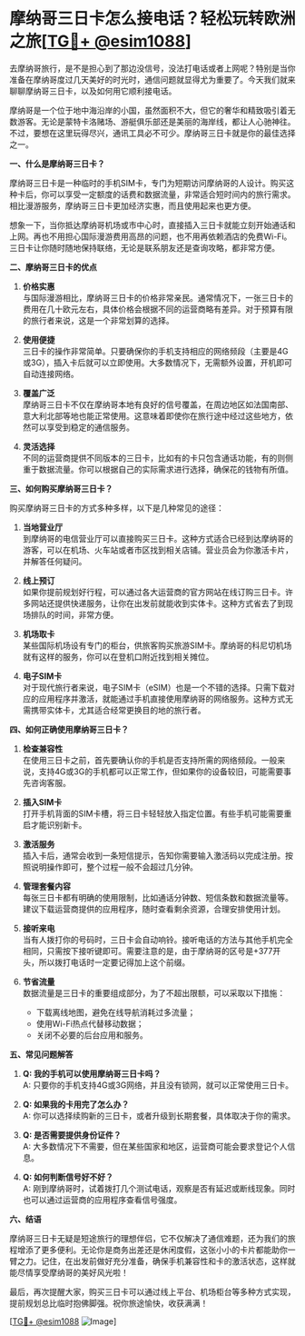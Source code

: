 # 摩纳哥三日卡怎么接电话？轻松玩转欧洲之旅[[TG💪+ @esim1088](https://t.me/s/esim1088)]

去摩纳哥旅行，是不是担心到了那边没信号，没法打电话或者上网呢？特别是当你准备在摩纳哥度过几天美好的时光时，通信问题就显得尤为重要了。今天我们就来聊聊摩纳哥三日卡，以及如何用它顺利接电话。

摩纳哥是一个位于地中海沿岸的小国，虽然面积不大，但它的奢华和精致吸引着无数游客。无论是蒙特卡洛赌场、游艇俱乐部还是美丽的海岸线，都让人心驰神往。不过，要想在这里玩得尽兴，通讯工具必不可少。摩纳哥三日卡就是你的最佳选择之一。

**一、什么是摩纳哥三日卡？**

摩纳哥三日卡是一种临时的手机SIM卡，专门为短期访问摩纳哥的人设计。购买这种卡后，你可以享受一定额度的话费和数据流量，非常适合短时间内的旅行需求。相比漫游服务，摩纳哥三日卡更加经济实惠，而且使用起来也更方便。

想象一下，当你抵达摩纳哥机场或市中心时，直接插入三日卡就能立刻开始通话和上网。再也不用担心国际漫游费用高昂的问题，也不用再依赖酒店的免费Wi-Fi。三日卡让你随时随地保持联络，无论是联系朋友还是查询攻略，都非常方便。

**二、摩纳哥三日卡的优点**

1. **价格实惠**  
   与国际漫游相比，摩纳哥三日卡的价格非常亲民。通常情况下，一张三日卡的费用在几十欧元左右，具体价格会根据不同的运营商略有差异。对于预算有限的旅行者来说，这是一个非常划算的选择。

2. **使用便捷**  
   三日卡的操作非常简单。只要确保你的手机支持相应的网络频段（主要是4G或3G），插入卡后就可以立即使用。大多数情况下，无需额外设置，开机即可自动连接网络。

3. **覆盖广泛**  
   摩纳哥三日卡不仅在摩纳哥本地有良好的信号覆盖，在周边地区如法国南部、意大利北部等地也能正常使用。这意味着即使你在旅行途中经过这些地方，依然可以享受到稳定的通信服务。

4. **灵活选择**  
   不同的运营商提供不同版本的三日卡，比如有的卡只包含通话功能，有的则侧重于数据流量。你可以根据自己的实际需求进行选择，确保花的钱物有所值。

**三、如何购买摩纳哥三日卡？**

购买摩纳哥三日卡的方式多种多样，以下是几种常见的途径：

1. **当地营业厅**  
   到摩纳哥的电信营业厅可以直接购买三日卡。这种方式适合已经到达摩纳哥的游客，可以在机场、火车站或者市区找到相关店铺。营业员会为你激活卡片，并解答任何疑问。

2. **线上预订**  
   如果你提前规划好行程，可以通过各大运营商的官方网站在线订购三日卡。许多网站还提供快递服务，让你在出发前就能收到实体卡。这种方式省去了到现场排队的时间，非常方便。

3. **机场取卡**  
   某些国际机场设有专门的柜台，供旅客购买旅游SIM卡。摩纳哥的科尼切机场就有这样的服务，你可以在登机口附近找到相关摊位。

4. **电子SIM卡**  
   对于现代旅行者来说，电子SIM卡（eSIM）也是一个不错的选择。只需下载对应的应用程序并激活，就能通过手机直接使用摩纳哥的网络服务。这种方式无需携带实体卡，尤其适合经常更换目的地的旅行者。

**四、如何正确使用摩纳哥三日卡？**

1. **检查兼容性**  
   在使用三日卡之前，首先要确认你的手机是否支持所需的网络频段。一般来说，支持4G或3G的手机都可以正常工作，但如果你的设备较旧，可能需要事先咨询客服。

2. **插入SIM卡**  
   打开手机背面的SIM卡槽，将三日卡轻轻放入指定位置。有些手机可能需要重启才能识别新卡。

3. **激活服务**  
   插入卡后，通常会收到一条短信提示，告知你需要输入激活码以完成注册。按照说明操作即可，整个过程一般不会超过几分钟。

4. **管理套餐内容**  
   每张三日卡都有明确的使用限制，比如通话分钟数、短信条数和数据流量等。建议下载运营商提供的应用程序，随时查看剩余资源，合理安排使用计划。

5. **接听来电**  
   当有人拨打你的号码时，三日卡会自动响铃。接听电话的方法与其他手机完全相同，只需按下接听键即可。需要注意的是，由于摩纳哥的区号是+377开头，所以拨打电话时一定要记得加上这个前缀。

6. **节省流量**  
   数据流量是三日卡的重要组成部分，为了不超出限额，可以采取以下措施：
   - 下载离线地图，避免在线导航消耗过多流量；
   - 使用Wi-Fi热点代替移动数据；
   - 关闭不必要的后台应用和服务。

**五、常见问题解答**

1. **Q: 我的手机可以使用摩纳哥三日卡吗？**  
   A: 只要你的手机支持4G或3G网络，并且没有锁网，就可以正常使用三日卡。

2. **Q: 如果我的卡用完了怎么办？**  
   A: 你可以选择续购新的三日卡，或者升级到长期套餐，具体取决于你的需求。

3. **Q: 是否需要提供身份证件？**  
   A: 大多数情况下不需要，但在某些国家和地区，运营商可能会要求登记个人信息。

4. **Q: 如何判断信号好不好？**  
   A: 刚到摩纳哥时，试着拨打几个测试电话，观察是否有延迟或断线现象。同时也可以通过运营商的应用程序查看信号强度。

**六、结语**

摩纳哥三日卡无疑是短途旅行的理想伴侣，它不仅解决了通信难题，还为我们的旅程增添了更多便利。无论你是商务出差还是休闲度假，这张小小的卡片都能助你一臂之力。记住，在出发前做好充分准备，确保手机兼容性和卡的激活状态，这样就能尽情享受摩纳哥的美好风光啦！

最后，再次提醒大家，购买三日卡可以通过线上平台、机场柜台等多种方式实现，提前规划总比临时抱佛脚强。祝你旅途愉快，收获满满！

[[TG💪+ @esim1088](https://t.me/s/esim1088) ![Image](https://i.postimg.cc/4NQfJmqS/Snipaste-2025-05-13-00-14-12.png)]